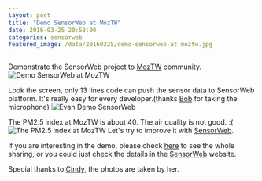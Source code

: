 ```yaml
---
layout: post
title: "Demo SensorWeb at MozTW"
date: 2016-03-25 20:58:00
categories: sensorweb
featured_image: /data/20160325/demo-sensorweb-at-moztw.jpg
---
```


Demonstrate the SensorWeb project to [MozTW](https://moztw.org) community.
![Demo SensorWeb at MozTW](/blog/data/20160325/demo-sensorweb-at-moztw.jpg)

Look the screen, only 13 lines code can push the sensor data to SensorWeb platform. It's really easy for every developer.(thanks [Bob](https://mozillians.org/en-US/u/bobchao) for taking the microphone)
![Evan Demo SensorWeb](/blog/data/20160325/evan-demo-sensorweb.jpg)

The PM2.5 index at MozTW is about 40. The air quality is not good. :( 
![The PM2.5 index at MozTW](/blog/data/20160325/pm25-at-moztw.png)
Let's try to improve it with [SensorWeb](http://sensorweb.io).

If you are interesting in the demo, please check [here](https://vreplay.mozilla.com/replay/showRecordDetails.html?sortBy=date&viewCount=1&currentPage=1&groupBy=combo&roomFilter=&usernameFilter=&searchFilter=Taipei&usernameFullFilter=&myManager=-1&adminManager=0&webCast=0&command=&recId=2905&auxMessage=&auxMessage1=&lang=en&langChanged=&tenantFilter=&securityTab=) to see the whole sharing, or you could just check the details in the [SensorWeb](http://sensorweb.io) website.

Special thanks to [Cindy](https://twitter.com/CindyH/status/713349288747622400), the photos are taken by her.

